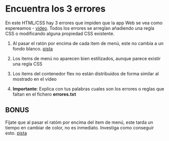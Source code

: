 # Encuentra los 3 errores

En este HTML/CSS hay 3 errores que impiden que la app Web se vea como espereamos - [video](https://oscarm.tinytake.com/msc/ODc0NTU4OV8yMjE1MTEzMw).
Todos los errores se arreglan añadiendo una regla CSS o modificando alguna propiedad CSS existente.

1. Al pasar el ratón por encima de cada item de menú, este no cambia a un fondo blanco. [pista](https://www.w3schools.com/cssref/sel_hover.php)
2. Los items de menú no aparecen bien estilizados, aunque parece existir una regla CSS
3. Los items del contenedor flex no están distribuidos de forma similar al mostrado en el vídeo

4. **Importante**: Explica con tus palabras cuales son los errores o reglas que faltan en el fichero **errores.txt**

## BONUS

Fíjate que al pasar el ratóm por encima del item de menú, este tarda un tiempo en cambiar de color, no es inmediato. Investiga como conseguir esto. [pista](https://www.w3schools.com/css/css3_transitions.asp)
